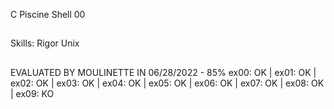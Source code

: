 C Piscine Shell 00

##

Skills:
Rigor
Unix

##

EVALUATED BY MOULINETTE IN 06/28/2022 - 85%
ex00: OK | ex01: OK | ex02: OK | ex03: OK | ex04: OK | ex05: OK | ex06: OK | ex07: OK | ex08: OK | ex09: KO
